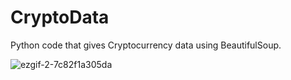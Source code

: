 # CryptoData
Python code that gives Cryptocurrency data using BeautifulSoup.

![ezgif-2-7c82f1a305da](https://user-images.githubusercontent.com/63752541/109852754-20261b80-7c23-11eb-9bb3-91d656bb3706.gif)



